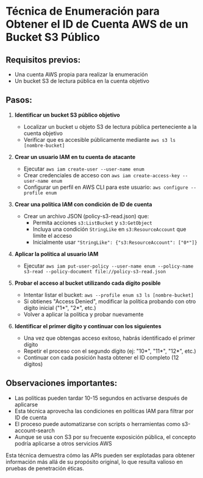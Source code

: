 # Técnica de Enumeración para Obtener el ID de Cuenta AWS de un Bucket S3 Público

## Requisitos previos:
- Una cuenta AWS propia para realizar la enumeración
- Un bucket S3 de lectura pública en la cuenta objetivo

## Pasos:

1. **Identificar un bucket S3 público objetivo**
   - Localizar un bucket u objeto S3 de lectura pública perteneciente a la cuenta objetivo
   - Verificar que es accesible públicamente mediante `aws s3 ls [nombre-bucket]`

2. **Crear un usuario IAM en tu cuenta de atacante**
   - Ejecutar `aws iam create-user --user-name enum`
   - Crear credenciales de acceso con `aws iam create-access-key --user-name enum`
   - Configurar un perfil en AWS CLI para este usuario: `aws configure --profile enum`

3. **Crear una política IAM con condición de ID de cuenta**
   - Crear un archivo JSON (policy-s3-read.json) que:
     - Permita acciones `s3:ListBucket` y `s3:GetObject`
     - Incluya una condición `StringLike` en `s3:ResourceAccount` que limite el acceso
     - Inicialmente usar `"StringLike": {"s3:ResourceAccount": ["0*"]}`

4. **Aplicar la política al usuario IAM**
   - Ejecutar `aws iam put-user-policy --user-name enum --policy-name s3-read --policy-document file://policy-s3-read.json`

5. **Probar el acceso al bucket utilizando cada dígito posible**
   - Intentar listar el bucket: `aws --profile enum s3 ls [nombre-bucket]`
   - Si obtienes "Access Denied", modificar la política probando con otro dígito inicial ("1*", "2*", etc.)
   - Volver a aplicar la política y probar nuevamente

6. **Identificar el primer dígito y continuar con los siguientes**
   - Una vez que obtengas acceso exitoso, habrás identificado el primer dígito
   - Repetir el proceso con el segundo dígito (ej: "10*", "11*", "12*", etc.)
   - Continuar con cada posición hasta obtener el ID completo (12 dígitos)

## Observaciones importantes:
- Las políticas pueden tardar 10-15 segundos en activarse después de aplicarse
- Esta técnica aprovecha las condiciones en políticas IAM para filtrar por ID de cuenta
- El proceso puede automatizarse con scripts o herramientas como s3-account-search
- Aunque se usa con S3 por su frecuente exposición pública, el concepto podría aplicarse a otros servicios AWS

Esta técnica demuestra cómo las APIs pueden ser explotadas para obtener información más allá de su propósito original, lo que resulta valioso en pruebas de penetración éticas.
